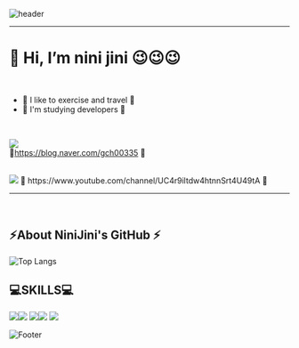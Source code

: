 

 ![header](https://capsule-render.vercel.app/api?type=waving&color=auto&height=200&section&text=NiniJini-GitHub&animation=fadeIn)
 

 <hr>
 
 <h1>👋 Hi, I’m nini jini 😉😉😉</h1>

 <br> 

- 👀 I like to exercise and travel 👀
  <br>
-  🌱 I'm studying developers 🌱
  <br>


 <a href="https://velog.io/@seondal"><img src="https://img.shields.io/badge/Velog-3DDC84?style=flat-square&logo=Blogger&logoColor=white"/></a>  <br>
 🌼https://blog.naver.com/gch00335 🌼


<br>
<img src="https://img.shields.io/badge/youtube-색상코드?style=#FFCA28=로고명&logoColor=로고색"/> 🌼 https://www.youtube.com/channel/UC4r9iltdw4htnnSrt4U49tA 🌼
 
<hr>
<!---
gch00335/gch00335 is a ✨ special ✨ repository .
---><br>
 <h2>⚡About NiniJini's GitHub ⚡ </h2>

 ![Top Langs](https://github-readme-stats.vercel.app/api/top-langs/?username=gch00335) 


 <h2>💻SKILLS💻</h2>


<img src="https://img.shields.io/badge/JAVA-007396?style=for-the-badge&logo=java&logoColor=white"><img src="https://img.shields.io/badge/javascript-F7DF1E?style=for-the-badge&logo=javascript&logoColor=white">
<img src="https://img.shields.io/badge/html5-E34F26?style=for-the-badge&logo=html5&logoColor=white"><img src="https://img.shields.io/badge/AWS-6DB33F?style=for-the-badge&logo=spring&logoColor=white">
<img src="https://img.shields.io/badge/MySQL-4479A1?style=for-the-badge&logo=MySQL&logoColor=white">

 
 ![Footer](https://capsule-render.vercel.app/api?type=waving&color=auto&height=200&section=footer)
